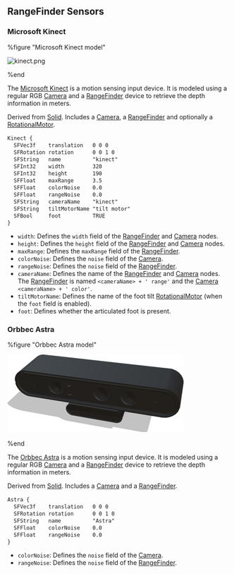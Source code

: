 ## RangeFinder Sensors

### Microsoft Kinect

%figure "Microsoft Kinect model"

![kinect.png](images/sensors/kinect.thumbnail.png)

%end

The [Microsoft Kinect](https://en.wikipedia.org/wiki/Kinect) is a motion sensing input device.
It is modeled using a regular RGB [Camera](../reference/camera.md) and a [RangeFinder](../reference/rangefinder.md) device to retrieve the depth information in meters.

Derived from [Solid](../reference/solid.md).
Includes a [Camera](../reference/camera.md), a [RangeFinder](../reference/rangefinder.md) and optionally a [RotationalMotor](../reference/rotationalmotor.md).

```
Kinect {
  SFVec3f    translation   0 0 0
  SFRotation rotation      0 0 1 0
  SFString   name          "kinect"
  SFInt32    width         320
  SFInt32    height        190
  SFFloat    maxRange      3.5
  SFFloat    colorNoise    0.0
  SFFloat    rangeNoise    0.0
  SFString   cameraName    "kinect"
  SFString   tiltMotorName "tilt motor"
  SFBool     foot          TRUE
}
```

- `width`: Defines the `width` field of the [RangeFinder](../reference/rangefinder.md) and [Camera](../reference/camera.md) nodes.
- `height`: Defines the `height` field of the [RangeFinder](../reference/rangefinder.md) and [Camera](../reference/camera.md) nodes.
- `maxRange`: Defines the `maxRange` field of the [RangeFinder](../reference/rangefinder.md).
- `colorNoise`: Defines the `noise` field of the [Camera](../reference/camera.md).
- `rangeNoise`: Defines the `noise` field of the [RangeFinder](../reference/rangefinder.md).
- `cameraName`: Defines the name of the [RangeFinder](../reference/rangefinder.md) and [Camera](../reference/camera.md) nodes. The [RangeFinder](../reference/rangefinder.md) is named `<cameraName> + ' range'` and the [Camera](../reference/camera.md) `<cameraName> + ' color'`.
- `tiltMotorName`: Defines the name of the foot tilt [RotationalMotor](../reference/rotationalmotor.md) (when the `foot` field is enabled).
- `foot`: Defines whether the articulated foot is present.

### Orbbec Astra

%figure "Orbbec Astra model"

![astra.png](images/sensors/astra.thumbnail.png)

%end

The [Orbbec Astra](https://shop.orbbec3d.com/Astra) is a motion sensing input device.
It is modeled using a regular RGB [Camera](../reference/camera.md) and a [RangeFinder](../reference/rangefinder.md) device to retrieve the depth information in meters.

Derived from [Solid](../reference/solid.md).
Includes a [Camera](../reference/camera.md) and a [RangeFinder](../reference/rangefinder.md).

```
Astra {
  SFVec3f    translation   0 0 0
  SFRotation rotation      0 0 1 0
  SFString   name          "Astra"
  SFFloat    colorNoise    0.0
  SFFloat    rangeNoise    0.0
}
```

- `colorNoise`: Defines the `noise` field of the [Camera](../reference/camera.md).
- `rangeNoise`: Defines the `noise` field of the [RangeFinder](../reference/rangefinder.md).
